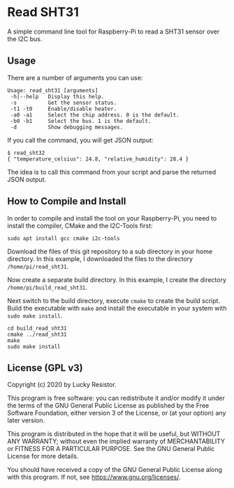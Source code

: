 
# Read SHT31

A simple command line tool for Raspberry-Pi to read a SHT31 sensor over the I2C bus.

## Usage

There are a number of arguments you can use:

```
Usage: read_sht31 [arguments]
 -h|--help   Display this help.
 -s          Get the sensor status.
 -t1 -t0     Enable/disable heater.
 -a0 -a1     Select the chip address. 0 is the default.
 -b0 -b1     Select the bus. 1 is the default.
 -d          Show debugging messages.
```

If you call the command, you will get JSON output:

```
$ read_sht32
{ "temperature_celsius": 24.8, "relative_humidity": 28.4 }
```

The idea is to call this command from your script and parse the returned JSON output.

## How to Compile and Install

In order to compile and install the tool on your Raspberry-Pi, you need to install the compiler, CMake and the I2C-Tools first:

```
sudo apt install gcc cmake i2c-tools
```

Download the files of this git repository to a sub directory in your home directory. In this example, I downloaded the files to the directory `/home/pi/read_sht31`.

Now create a separate build directory. In this example, I create the directory `/home/pi/build_read_sht31`.

Next switch to the build directory, execute `cmake` to create the build script. Build the executable with `make` and install the executable in your system with `sudo make install`.

```
cd build_read_sht31
cmake ../read_sht31
make
sudo make install
```

## License (GPL v3)

Copyright (c) 2020 by Lucky Resistor.

This program is free software: you can redistribute it and/or modify
it under the terms of the GNU General Public License as published by
the Free Software Foundation, either version 3 of the License, or
(at your option) any later version.

This program is distributed in the hope that it will be useful,
but WITHOUT ANY WARRANTY; without even the implied warranty of
MERCHANTABILITY or FITNESS FOR A PARTICULAR PURPOSE.  See the
GNU General Public License for more details.

You should have received a copy of the GNU General Public License
along with this program.  If not, see <https://www.gnu.org/licenses/>.

